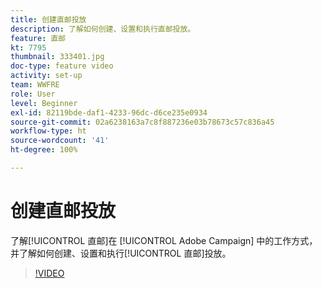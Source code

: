 ```yaml
---
title: 创建直邮投放
description: 了解如何创建、设置和执行直邮投放。
feature: 直邮
kt: 7795
thumbnail: 333401.jpg
doc-type: feature video
activity: set-up
team: WWFRE
role: User
level: Beginner
exl-id: 82119bde-daf1-4233-96dc-d6ce235e0934
source-git-commit: 02a6238163a7c8f887236e03b78673c57c836a45
workflow-type: ht
source-wordcount: '41'
ht-degree: 100%

---
```


# 创建直邮投放

了解[!UICONTROL 直邮]在 [!UICONTROL Adobe Campaign] 中的工作方式，并了解如何创建、设置和执行[!UICONTROL 直邮]投放。

>[!VIDEO](https://video.tv.adobe.com/v/333401?quality=12)
